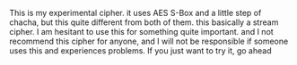 This is my experimental cipher.
it uses AES S-Box and a little step of chacha, but this quite different from both of them.
this basically a stream cipher.
I am hesitant to use this for something quite important.
and I not recommend this cipher for anyone, and I will not be responsible 
if someone uses this and experiences problems.
If you just want to try it, go ahead
